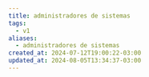 ```yaml
---
title: administradores de sistemas
tags:
  - v1
aliases:
  - administradores de sistemas
created_at: 2024-07-12T19:00:22-03:00
updated_at: 2024-08-05T13:34:37-03:00
---
```


